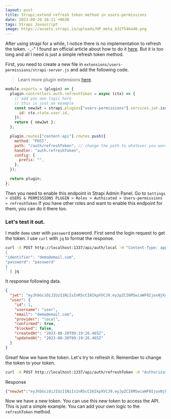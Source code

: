 ```yaml
---
layout: post
title: Strapi:extend refresh token method in users-permissions
date: 2023-08-20 16:11 +0630
tags: Strapi Javascript
image: https://assets.strapi.io/uploads/HP_meta_b32f546a40.png
---
```


After using strapi for a while, I notice there is no implementation to refresh the token. -_-"
I found an official article about how to do it [here](https://strapi.io/blog/how-to-create-a-refresh-token-feature-in-your-strapi-application).
But it is too long and all I need is just a simple refresh token method.

First, you need to create a new file in `extensions/users-permissions/strapi-server.js` and add the following code.

> Learn more plugin extensions [here](https://docs.strapi.io/dev-docs/plugins-extension#extending-a-plugin-s-interface).

```js
module.exports = (plugin) => {
  plugin.controllers.auth.refreshToken = async (ctx) => {
    // add you own logic here
    // this is just an example
    const newJwt = strapi.plugins["users-permissions"].services.jwt.issue({
      id: ctx.state.user.id,
    });
    return { newJwt };
  };

  plugin.routes["content-api"].routes.push({
    method: "POST",
    path: "/auth/refreshToken", // change the path to whatever you want
    handler: "auth.refreshToken",
    config: {
      prefix: "",
    },
  });

  return plugin;
};
```

Then you need to enable this endpoint in Strapi Admin Panel.
Go to `Settings > USERS & PERMISSIONS PLUGIN > Roles > Authicated > Users-permissions > refreshToken`
If you have other roles and want to enable this endpoint for them, you can do it there too.

### Let's test it out. 

I made `demo` user with `password` password.
First send the login request to get the token. I use `curl` with `jq` to format the response.

```bash
curl -X POST http://localhost:1337/api/auth/local -H "Content-Type: application/json" -d '
{
"identifier": "demo@email.com",
"password": "password"
}
' | jq
```

It response following data.

```json
{
  "jwt": "eyJhbGciOiJIUzI1NiIsInR5cCI6IkpXVCJ9.eyJpZCI6MSwiaWF0IjoxNjkyNTIzOTc5LCJleHAiOjE2OTUxMTU5Nzl9.NEMDov-Eb3dLzRi8GZZgqUTzxZ7hf3VljwsemgUJFN0",
  "user": {
    "id": 1,
    "username": "user",
    "email": "demo@email.com",
    "provider": "local",
    "confirmed": true,
    "blocked": false,
    "createdAt": "2023-08-20T09:19:26.465Z",
    "updatedAt": "2023-08-20T09:19:26.465Z"
  }
}
```

Great! Now we have the token. Let's try to refresh it.
Remember to change the token to your token.

```bash
curl -X POST http://localhost:1337/api/auth/refreshToken -H "Authorization: Bearer eyJhbGciOiJIUzI1NiIsInR5cCI6IkpXVCJ9.eyJpZCI6MSwiaWF0IjoxNjkyNTIzOTc5LCJleHAiOjE2OTUxMTU5Nzl9.NEMDov-Eb3dLzRi8GZZgqUTzxZ7hf3VljwsemgUJFN0"
```

Response

```json
{"newJwt":"eyJhbGciOiJIUzI1NiIsInR5cCI6IkpXVCJ9.eyJpZCI6MSwiaWF0IjoxNjkyNTI0MzI4LCJleHAiOjE2OTUxMTYzMjh9.ZfQtiuu0-A9azZpXwRL6Ld6KNOj1DE-0tl-j1qE7-FY"}
```

Now we have a new token. You can use this new token to access the API.
This is just a simple example. You can add your own logic to the `refreshToken` method.
